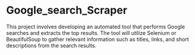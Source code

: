 # Google_search_Scraper
This project involves developing an automated tool that performs Google searches and extracts the top results. The tool will utilize Selenium or BeautifulSoup to gather relevant information such as titles, links, and short descriptions from the search results. 
